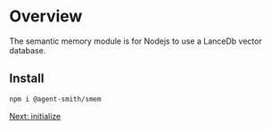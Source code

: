 # Overview

The semantic memory module is for Nodejs to use a LanceDb vector database.

## Install

```bash
npm i @agent-smith/smem
```

<a href="javascript:openLink('/semantic_memory/initialize')">Next: initialize</a>